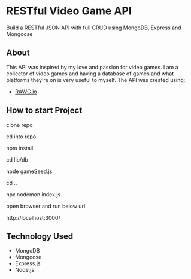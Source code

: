 # RESTful Video Game API

Build a RESTful JSON API with full CRUD using MongoDB, Express and Mongoose

## About

This API was inspired by my love and passion for video games. I am a collector of video games and having a database of games and what platforms they're on is very useful to myself.
The API was created using:

- [RAWG.io](https://api.rawg.io/)

## How to start Project

clone repo

cd into repo

npm install

cd lib/db

node gameSeed.js

cd ..

npx nodemon index.js

open browser and run below url

http://localhost:3000/

## Technology Used

- MongoDB
- Mongoose
- Express.js
- Node.js

